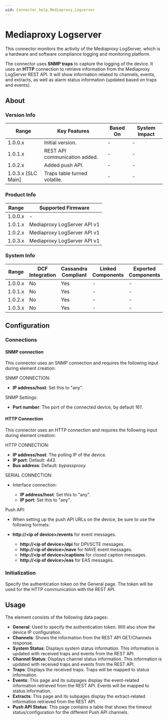 ```yaml
---
uid: Connector_help_Mediaproxy_Logserver
---
```


# Mediaproxy Logserver

This connector monitors the activity of the Mediaproxy LogServer, which is a hardware and software compliance logging and monitoring platform.

The connector uses **SNMP traps** to capture the logging of the device. It uses an **HTTP** connection to retrieve information from the Mediaproxy LogServer REST API. It will show information related to channels, events, and extracts, as well as alarm status information (updated based on traps and events).

## About

### Version Info

| Range                | Key Features                  | Based On     | System Impact     |
|----------------------|-------------------------------|--------------|-------------------|
| 1.0.0.x              | Initial version.              | -            | -                 |
| 1.0.1.x              | REST API communication added. | -            | -                 |
| 1.0.2.x              | Added push  API.              | -            | -                 |
| 1.0.3.x [SLC Main]   | Traps table turned volatile.  | -            | -                 |

### Product Info

| Range     | Supported Firmware          |
|-----------|-----------------------------|
| 1.0.0.x   | -                           |
| 1.0.1.x   | Mediaproxy LogServer API v1 |
| 1.0.2.x   | Mediaproxy LogServer API v1 |
| 1.0.3.x   | Mediaproxy LogServer API v1 |

### System Info

| Range     | DCF Integration     | Cassandra Compliant     | Linked Components     | Exported Components     |
|-----------|---------------------|-------------------------|-----------------------|-------------------------|
| 1.0.0.x   | No                  | Yes                     | -                     | -                       |
| 1.0.1.x   | No                  | Yes                     | -                     | -                       |
| 1.0.2.x   | No                  | Yes                     | -                     | -                       |
| 1.0.3.x   | No                  | Yes                     | -                     | -                       |

## Configuration

### Connections

#### SNMP connection

This connector uses an SNMP connection and requires the following input during element creation:

SNMP CONNECTION:

- **IP address/host**: Set this to "any".

SNMP Settings:

- **Port number**: The port of the connected device, by default *161*.

#### HTTP Connection

This connector uses an HTTP connection and requires the following input during element creation:

HTTP CONNECTION:

- **IP address/host**: The polling IP of the device.
- **IP port**: Default: *443*.
- **Bus address**: Default: *bypassproxy.*

SERIAL CONNECTION:

- Interface connection:

  - **IP address/host**: Set this to "any".
  - **IP port**: Set this to "any".

Push API:

- When setting up the push API URLs on the device, be sure to use the following formats:

- **http://\<ip of device\>/events** for event messages.
  - **http://\<ip of device\>/dpi** for DPI/SCTE messages.
  - **http://\<ip of device\>/nave** for NAVE event messages.
  - **http://\<ip of device\>/captions** for closed caption messages.
  - **http://\<ip of device\>/eas** for EAS messages.

### Initialization

Specify the authentication token on the General page. The token will be used for the HTTP communication with the REST API.

## Usage

The element consists of the following data pages:

- **General**: Used to specify the authentication token. Will also show the device IP configuration.
- **Channels**: Shows the information from the REST API GET/Channels response.
- **System Status**: Displays system status information. This information is updated with received traps and events from the REST API.
- **Channel Status**: Displays channel status information. This information is updated with received traps and events from the REST API.
- **Traps**: Displays the received traps. Traps will be mapped to status information.
- **Events**: This page and its subpages display the event-related information retrieved from the REST API. Events will be mapped to status information.
- **Extracts**: This page and its subpages display the extract-related information retrieved from the REST API.
- **Push API Status**: This page contains a table that shows the timeout status/configuration for the different Push API channels.
